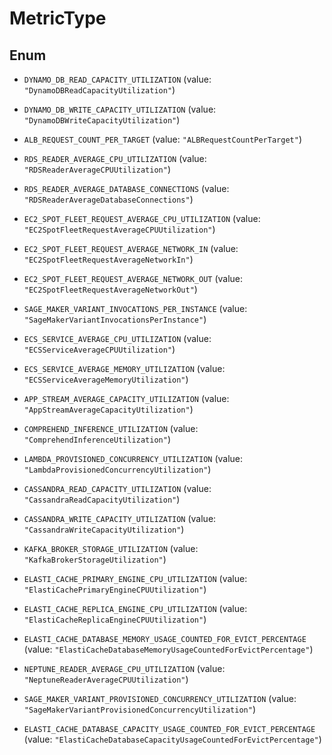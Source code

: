 

# MetricType

## Enum


* `DYNAMO_DB_READ_CAPACITY_UTILIZATION` (value: `"DynamoDBReadCapacityUtilization"`)

* `DYNAMO_DB_WRITE_CAPACITY_UTILIZATION` (value: `"DynamoDBWriteCapacityUtilization"`)

* `ALB_REQUEST_COUNT_PER_TARGET` (value: `"ALBRequestCountPerTarget"`)

* `RDS_READER_AVERAGE_CPU_UTILIZATION` (value: `"RDSReaderAverageCPUUtilization"`)

* `RDS_READER_AVERAGE_DATABASE_CONNECTIONS` (value: `"RDSReaderAverageDatabaseConnections"`)

* `EC2_SPOT_FLEET_REQUEST_AVERAGE_CPU_UTILIZATION` (value: `"EC2SpotFleetRequestAverageCPUUtilization"`)

* `EC2_SPOT_FLEET_REQUEST_AVERAGE_NETWORK_IN` (value: `"EC2SpotFleetRequestAverageNetworkIn"`)

* `EC2_SPOT_FLEET_REQUEST_AVERAGE_NETWORK_OUT` (value: `"EC2SpotFleetRequestAverageNetworkOut"`)

* `SAGE_MAKER_VARIANT_INVOCATIONS_PER_INSTANCE` (value: `"SageMakerVariantInvocationsPerInstance"`)

* `ECS_SERVICE_AVERAGE_CPU_UTILIZATION` (value: `"ECSServiceAverageCPUUtilization"`)

* `ECS_SERVICE_AVERAGE_MEMORY_UTILIZATION` (value: `"ECSServiceAverageMemoryUtilization"`)

* `APP_STREAM_AVERAGE_CAPACITY_UTILIZATION` (value: `"AppStreamAverageCapacityUtilization"`)

* `COMPREHEND_INFERENCE_UTILIZATION` (value: `"ComprehendInferenceUtilization"`)

* `LAMBDA_PROVISIONED_CONCURRENCY_UTILIZATION` (value: `"LambdaProvisionedConcurrencyUtilization"`)

* `CASSANDRA_READ_CAPACITY_UTILIZATION` (value: `"CassandraReadCapacityUtilization"`)

* `CASSANDRA_WRITE_CAPACITY_UTILIZATION` (value: `"CassandraWriteCapacityUtilization"`)

* `KAFKA_BROKER_STORAGE_UTILIZATION` (value: `"KafkaBrokerStorageUtilization"`)

* `ELASTI_CACHE_PRIMARY_ENGINE_CPU_UTILIZATION` (value: `"ElastiCachePrimaryEngineCPUUtilization"`)

* `ELASTI_CACHE_REPLICA_ENGINE_CPU_UTILIZATION` (value: `"ElastiCacheReplicaEngineCPUUtilization"`)

* `ELASTI_CACHE_DATABASE_MEMORY_USAGE_COUNTED_FOR_EVICT_PERCENTAGE` (value: `"ElastiCacheDatabaseMemoryUsageCountedForEvictPercentage"`)

* `NEPTUNE_READER_AVERAGE_CPU_UTILIZATION` (value: `"NeptuneReaderAverageCPUUtilization"`)

* `SAGE_MAKER_VARIANT_PROVISIONED_CONCURRENCY_UTILIZATION` (value: `"SageMakerVariantProvisionedConcurrencyUtilization"`)

* `ELASTI_CACHE_DATABASE_CAPACITY_USAGE_COUNTED_FOR_EVICT_PERCENTAGE` (value: `"ElastiCacheDatabaseCapacityUsageCountedForEvictPercentage"`)



